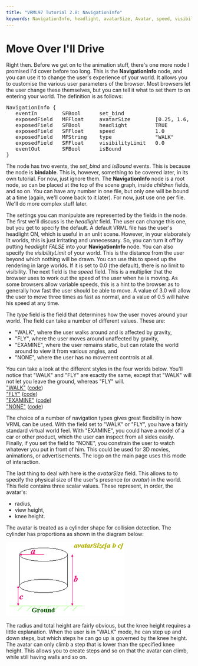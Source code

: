 ```yaml
---
title: "VRML97 Tutorial 2.8: NavigationInfo"
keywords: NavigationInfo, headlight, avatarSize, Avatar, speed, visibility limit,
---
```


# Move Over I'll Drive

Right then. Before we get on to the animation stuff, there's one more node I promised I'd cover before too long. This is the <STRONG>NavigationInfo</STRONG> node, and you can use it to 
change the user's experience of your world. It allows you to customise the various user parameters of the browser. Most browsers let the user change these themselves, but you can tell it
what to set them to on entering your world. The definition is as follows:

<PRE>
NavigationInfo {
   eventIn        SFBool      set_bind
   exposedField   MFFloat     avatarSize        [0.25, 1.6, 0.75]
   exposedField   SFBool      headlight         TRUE
   exposedField   SFFloat     speed             1.0
   exposedField   MFString    type              "WALK"
   exposedField   SFFloat     visibilityLimit   0.0
   eventOut       SFBool      isBound
}
</PRE>

The node has two events, the <EM>set_bind</EM> and <EM>isBound</EM> events. This is because the node is <STRONG>bindable</STRONG>. This is, however, something to be covered later, in its own tutorial. For now, just ignore them.
The <STRONG>NavigationInfo</STRONG> node is a root node, so can be placed at the top of the scene graph, inside <EM>children</EM> fields, and so on. You can have any number in one file, but only one will be bound at a time (again, we'll come back to it later).
For now, just use one per file. We'll do more complex stuff later. 


The settings you can manipulate are represented by the fields in the node. The first we'll discuss is the <EM>headlight</EM> field. The user can change this one, but you get to specify the default. A default VRML file has the user's headlight ON, which is useful in an unlit scene.
However, in your elaborately lit worlds, this is just irritating and unnecessary. So, you can turn it off by putting <EM>headlight FALSE</EM> into your <STRONG>NavigationInfo</STRONG> node. You can also specify the <EM>visibilityLimit</EM> of your world. This is the distance from the user beyond which nothing will be drawn. You can use 
this to speed up the rendering in large worlds. If it is set to 0.0 (the default), there is no limit to visibility. The next field is the <EM>speed</EM> field. This is a multiplier that the browser uses to work out the speed of the user when he is moving. As some browsers allow variable speeds, this is a 
hint to the browser as to generally how fast the user should be able to move. A value of 3.0 will allow the user to move three times as fast as normal, and a value of 0.5 will halve his speed at any time.


The <EM>type</EM> field is the field that determines how the user moves around your world. The field can take a number of different values. These are:

<UL>
<LI>"WALK", where the user walks around and is affected by gravity,
<LI>"FLY", where the user moves around unaffected by gravity,
<LI>"EXAMINE", where the user remains static, but can rotate the world around to view it from various angles, and
<LI>"NONE", where the user has no movement controls at all.
</UL>

You can take a look at the different styles in the four worlds below. You'll notice that "WALK" and "FLY" are exactly the same, except that "WALK" will not let you leave the ground, whereas "FLY" will.
<BR><A HREF="../worlds/tut28a.wrl" TARGET=_new>"WALK"</A> (<A HREF="../source/tut28a.html">code</A>)
<BR><A HREF="../worlds/tut28b.wrl" TARGET=_new>"FLY"</A> (<A HREF="../source/tut28b.html">code</A>)
<BR><A HREF="../worlds/tut28c.wrl" TARGET=_new>"EXAMINE"</A> (<A HREF="../source/tut28c.html">code</A>)
<BR><A HREF="../worlds/tut28d.wrl" TARGET=_new>"NONE"</A> (<A HREF="../source/tut28d.html">code</A>)


The choice of a number of navigation types gives great flexibility in how VRML can be used. With the field set to "WALK" or "FLY", you have a fairly standard virtual world feel. With "EXAMINE", you could have a model of a car or other product, which the user can inspect from all sides easily. Finally, if you
set the field to "NONE", you constrain the user to watch whatever you put in front of him. This could be used for 3D movies, animations, or advertisements. The logo on the main page uses this mode of interaction.


The last thing to deal with here is the <EM>avatarSize</EM> field. This allows to to specify the physical size of the user's presence (or <EM>avatar</EM>) in the world. This field contains three scalar values. These represent, in order, the avatar's:
<UL>
<LI>radius,
<LI>view height,
<LI>knee height.
</UL>

The avatar is treated as a cylinder shape for collision detection. The cylinder has proportions as shown in the diagram below:

<IMG SRC="../pics/avatar.gif" WIDTH=320 HEIGHT=200 ALT="Avatar">

The radius and total height are fairly obvious, but the knee height requires a little explanation. When the user is in "WALK" mode, he can step up and down steps, but which steps he can go up is governed by the knee height.
The avatar can only climb a step that is lower than the specified knee height. This allows you to create steps and so on that the avatar can climb, while still having walls and so on.

